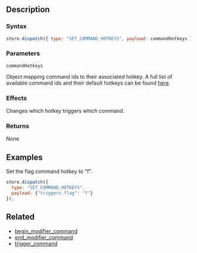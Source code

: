 ## Description

### Syntax

```javascript
store.dispatch({ type: "SET_COMMAND_HOTKEYS", payload: commandHotkeys });
```

### Parameters

`commandHotkeys`

Object mapping command ids to their associated hotkey. A full list of available command ids and their default hotkeys can be found [here](./commands.json).

### Effects

Changes which hotkey triggers which command.

### Returns

None

## Examples

Set the flag command hotkey to "f".

```javascript
store.dispatch({
  type: "SET_COMMAND_HOTKEYS",
  payload: {"triggers.flag": "f"}
});
```

## Related

- [begin_modifier_command](./begin_modifier_command.md)
- [end_modifier_command](./end_modifier_command.md)
- [trigger_command](./trigger_command.md)